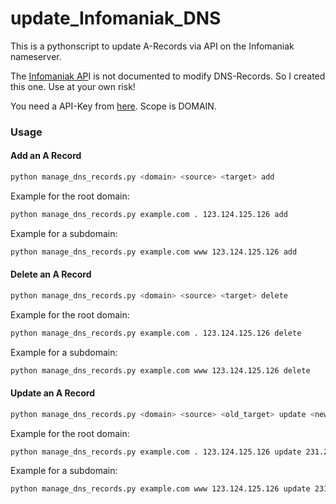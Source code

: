 # update_Infomaniak_DNS
This is a pythonscript to update A-Records via API on the Infomaniak nameserver.

The [Infomaniak AP](https://developer.infomaniak.com/docs/api)I is not documented to modify DNS-Records. So I created this one. Use at your own risk!

You need a API-Key from [here](https://manager.infomaniak.com/v3/ng/profile/user/token/list). Scope is DOMAIN.

### Usage

#### Add an A Record

```bash
python manage_dns_records.py <domain> <source> <target> add
```

Example for the root domain:

```bash
python manage_dns_records.py example.com . 123.124.125.126 add
```

Example for a subdomain:

```bash
python manage_dns_records.py example.com www 123.124.125.126 add
```

#### Delete an A Record

```bash
python manage_dns_records.py <domain> <source> <target> delete
```

Example for the root domain:

```bash
python manage_dns_records.py example.com . 123.124.125.126 delete
```

Example for a subdomain:

```bash
python manage_dns_records.py example.com www 123.124.125.126 delete
```


#### Update an A Record

```bash
python manage_dns_records.py <domain> <source> <old_target> update <new_target>
```

Example for the root domain:

```bash
python manage_dns_records.py example.com . 123.124.125.126 update 231.232.233.324
```

Example for a subdomain:

```bash
python manage_dns_records.py example.com www 123.124.125.126 update 231.232.233.324
```
